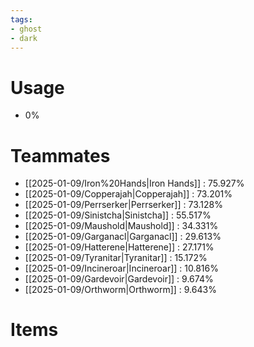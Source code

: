 ```yaml
---
tags:
- ghost
- dark
---
```

# Usage
- 0%
# Teammates
- [[2025-01-09/Iron%20Hands|Iron Hands]] : 75.927%
- [[2025-01-09/Copperajah|Copperajah]] : 73.201%
- [[2025-01-09/Perrserker|Perrserker]] : 73.128%
- [[2025-01-09/Sinistcha|Sinistcha]] : 55.517%
- [[2025-01-09/Maushold|Maushold]] : 34.331%
- [[2025-01-09/Garganacl|Garganacl]] : 29.613%
- [[2025-01-09/Hatterene|Hatterene]] : 27.171%
- [[2025-01-09/Tyranitar|Tyranitar]] : 15.172%
- [[2025-01-09/Incineroar|Incineroar]] : 10.816%
- [[2025-01-09/Gardevoir|Gardevoir]] : 9.674%
- [[2025-01-09/Orthworm|Orthworm]] : 9.643%
# Items